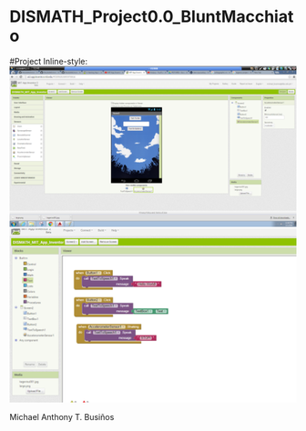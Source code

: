 # DISMATH_Project0.0_BluntMacchiato


#Project
Inline-style: 
![alt text](https://github.com/DeLaSalleUniversity-Manila-DISMATH-t216/DISMATH_Project0.0_BluntMacchiato/blob/master/1.png "Logo Title Text 1")
![alt text](https://github.com/DeLaSalleUniversity-Manila-DISMATH-t216/DISMATH_Project0.0_BluntMacchiato/blob/master/2.png "Logo Title Text 1")


Michael Anthony T. Busiños
